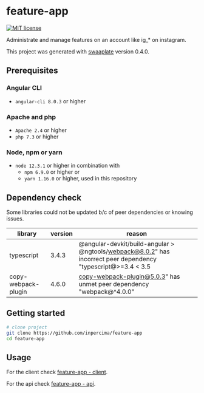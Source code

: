 # feature-app

[![MIT license](https://img.shields.io/badge/license-MIT-blue.svg)](./LICENSE.md)

Administrate and manage features on an account like ig_* on instagram.

This project was generated with [swaaplate](https://github.com/inpercima/swaaplate) version 0.4.0.

## Prerequisites

### Angular CLI

* `angular-cli 8.0.3` or higher

### Apache and php

* `Apache 2.4` or higher
* `php 7.3` or higher

### Node, npm or yarn

* `node 12.3.1` or higher in combination with
  * `npm 6.9.0` or higher or
  * `yarn 1.16.0` or higher, used in this repository

## Dependency check

Some libraries could not be updated b/c of peer dependencies or knowing issues.

| library    | version | reason |
| ---------- | ------- | ------ |
| typescript | 3.4.3   | @angular-devkit/build-angular > @ngtools/webpack@8.0.2" has incorrect peer dependency "typescript@>=3.4 < 3.5 |
| copy-webpack-plugin | 4.6.0 | copy-webpack-plugin@5.0.3" has unmet peer dependency "webpack@^4.0.0" |

## Getting started

```bash
# clone project
git clone https://github.com/inpercima/feature-app
cd feature-app
```

## Usage

For the client check [feature-app - client](https://github.com/inpercima/feature-app/tree/master/client).

For the api check [feature-app - api](https://github.com/inpercima/feature-app/tree/master/api).
